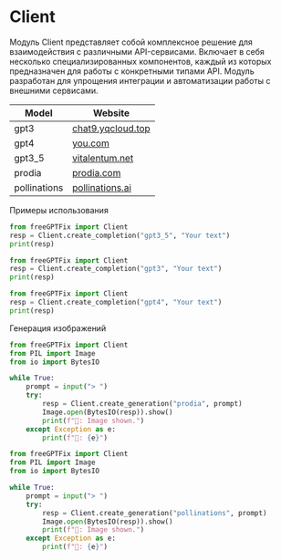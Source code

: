 # Client


Модуль Client представляет собой комплексное решение для взаимодействия с различными API-сервисами. Включает в себя несколько специализированных компонентов, каждый из которых предназначен для работы с конкретными типами API. Модуль разработан для упрощения интеграции и автоматизации работы с внешними сервисами.

| Model        | Website                                                |
| ------------ | ------------------------------------------------------ |
| gpt3         | [chat9.yqcloud.top](https://chat9.yqcloud.top/)        |
| gpt4         | [you.com](https://you.com/)                            |
| gpt3_5       | [vitalentum.net](https://vitalentum.net/free-chat-gpt) |
| prodia       | [prodia.com](https://prodia.com/)                      |
| pollinations | [pollinations.ai](https://pollinations.ai/)            |

Примеры использования

```python
from freeGPTFix import Client
resp = Client.create_completion("gpt3_5", "Your text")
print(resp)
```
```python
from freeGPTFix import Client
resp = Client.create_completion("gpt3", "Your text")
print(resp)
```
```python
from freeGPTFix import Client
resp = Client.create_completion("gpt4", "Your text")
print(resp)
```

Генерация изображений
```python
from freeGPTFix import Client
from PIL import Image
from io import BytesIO

while True:
    prompt = input("> ")
    try:
        resp = Client.create_generation("prodia", prompt)
        Image.open(BytesIO(resp)).show()
        print(f"🤖: Image shown.")
    except Exception as e:
        print(f"🤖: {e}")
```

```python
from freeGPTFix import Client
from PIL import Image
from io import BytesIO

while True:
    prompt = input("> ")
    try:
        resp = Client.create_generation("pollinations", prompt)
        Image.open(BytesIO(resp)).show()
        print(f"🤖: Image shown.")
    except Exception as e:
        print(f"🤖: {e}")
```
